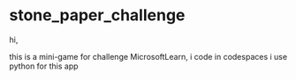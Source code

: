 # stone_paper_challenge

hi,

this is a mini-game for challenge MicrosoftLearn, i code in codespaces
i use python for this app

